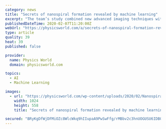 ```yaml
---
category: news
title: "Secrets of nanospiral formation revealed by machine learning"
excerpt: "The team’s study combined new advanced imaging techniques with machine learning and their findings could lead to fast and scalable techniques for manufacturing light-controlling metamaterials. As molten metal alloys cool, solid structures begin to form internally as small atomic clusters crystallize. By fine-tuning the cooling conditions ..."
publishedDateTime: 2020-02-07T11:20:00Z
webUrl: "https://physicsworld.com/a/secrets-of-nanospiral-formation-revealed-by-machine-learning/"
type: article
quality: 39
heat: 39
published: false

provider:
  name: Physics World
  domain: physicsworld.com

topics:
  - AI
  - Machine Learning

images:
  - url: "https://physicsworld.com/wp-content/uploads/2020/02/Nanospirals.jpg"
    width: 1024
    height: 558
    title: "Secrets of nanospiral formation revealed by machine learning"

secured: "BRyKgDfWjDFMiOZc8WlcWkq9hIIupaA9PwSwFfg/rMBbv2c3hnUOGUSU6IDB0KXgdb3m195IZ7xz1PVh7f840FA58dq+GmKAyFVQEJ9REsDTcJ9OwuZKBZxHu7Z1x5wcoY+E6QrBikiVjmR3FxgHVffR8pGEMMYdW03Q63+K+G0P3gnSFy4Jnn3QJ2BirdJxhCC6aAQYE9yd3j35sA2yRJcxm62DZ3qLPGZV7nzSbexIKxAUC/cqk1dbf9LdRVttsUJbAEo+j/8vA7Kk5Bs2ZOj0e26Sd7bUPNYdNQwaoCOP38N+bhmGVgHqGD0n9Chv;BwmHcB0h4Lb8PGPZEBFr1Q=="
---
```


